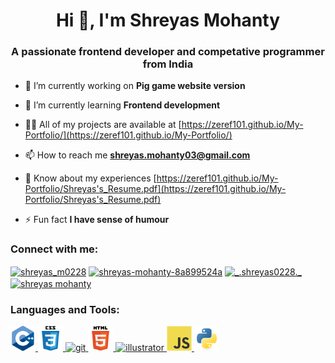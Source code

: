 <h1 align="center">Hi 👋, I'm Shreyas Mohanty</h1>
<h3 align="center">A passionate frontend developer and competative programmer from India</h3>

- 🔭 I’m currently working on **Pig game website version**

- 🌱 I’m currently learning **Frontend development**

- 👨‍💻 All of my projects are available at [https://zeref101.github.io/My-Portfolio/](https://zeref101.github.io/My-Portfolio/)

- 📫 How to reach me **shreyas.mohanty03@gmail.com**

- 📄 Know about my experiences [https://zeref101.github.io/My-Portfolio/Shreyas's_Resume.pdf](https://zeref101.github.io/My-Portfolio/Shreyas's_Resume.pdf)

- ⚡ Fun fact **I have sense of humour**

<h3 align="left">Connect with me:</h3>
<p align="left">
<a href="https://twitter.com/shreyas_m0228" target="blank"><img align="center" src="https://raw.githubusercontent.com/rahuldkjain/github-profile-readme-generator/master/src/images/icons/Social/twitter.svg" alt="shreyas_m0228" height="30" width="40" /></a>
<a href="https://linkedin.com/in/shreyas-mohanty-8a899524a" target="blank"><img align="center" src="https://raw.githubusercontent.com/rahuldkjain/github-profile-readme-generator/master/src/images/icons/Social/linked-in-alt.svg" alt="shreyas-mohanty-8a899524a" height="30" width="40" /></a>
<a href="https://instagram.com/_.shreyas0228._" target="blank"><img align="center" src="https://raw.githubusercontent.com/rahuldkjain/github-profile-readme-generator/master/src/images/icons/Social/instagram.svg" alt="_.shreyas0228._" height="30" width="40" /></a>
<a href="https://www.leetcode.com/user3493c" target="blank"><img align="center" src="https://raw.githubusercontent.com/rahuldkjain/github-profile-readme-generator/master/src/images/icons/Social/leet-code.svg" alt="shreyas mohanty" height="30" width="40" /></a>
</p>

<h3 align="left">Languages and Tools:</h3>
<p align="left"> <a href="https://www.w3schools.com/cpp/" target="_blank" rel="noreferrer"> <img src="https://raw.githubusercontent.com/devicons/devicon/master/icons/cplusplus/cplusplus-original.svg" alt="cplusplus" width="40" height="40"/> </a> <a href="https://www.w3schools.com/css/" target="_blank" rel="noreferrer"> <img src="https://raw.githubusercontent.com/devicons/devicon/master/icons/css3/css3-original-wordmark.svg" alt="css3" width="40" height="40"/> </a> <a href="https://git-scm.com/" target="_blank" rel="noreferrer"> <img src="https://www.vectorlogo.zone/logos/git-scm/git-scm-icon.svg" alt="git" width="40" height="40"/> </a> <a href="https://www.w3.org/html/" target="_blank" rel="noreferrer"> <img src="https://raw.githubusercontent.com/devicons/devicon/master/icons/html5/html5-original-wordmark.svg" alt="html5" width="40" height="40"/> </a> <a href="https://www.adobe.com/in/products/illustrator.html" target="_blank" rel="noreferrer"> <img src="https://www.vectorlogo.zone/logos/adobe_illustrator/adobe_illustrator-icon.svg" alt="illustrator" width="40" height="40"/> </a> <a href="https://developer.mozilla.org/en-US/docs/Web/JavaScript" target="_blank" rel="noreferrer"> <img src="https://raw.githubusercontent.com/devicons/devicon/master/icons/javascript/javascript-original.svg" alt="javascript" width="40" height="40"/> </a> <a href="https://www.python.org" target="_blank" rel="noreferrer"> <img src="https://raw.githubusercontent.com/devicons/devicon/master/icons/python/python-original.svg" alt="python" width="40" height="40"/> </a> </p>

